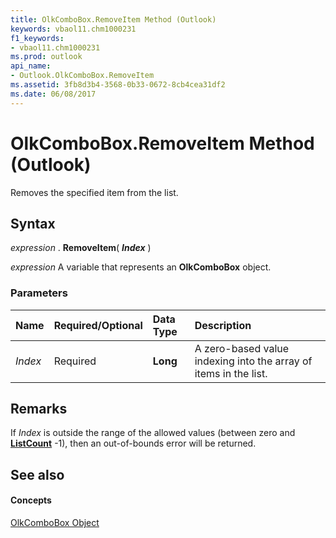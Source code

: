 ```yaml
---
title: OlkComboBox.RemoveItem Method (Outlook)
keywords: vbaol11.chm1000231
f1_keywords:
- vbaol11.chm1000231
ms.prod: outlook
api_name:
- Outlook.OlkComboBox.RemoveItem
ms.assetid: 3fb8d3b4-3568-0b33-0672-8cb4cea31df2
ms.date: 06/08/2017
---
```



# OlkComboBox.RemoveItem Method (Outlook)

Removes the specified item from the list.


## Syntax

 _expression_ . **RemoveItem**( **_Index_** )

 _expression_ A variable that represents an **OlkComboBox** object.


### Parameters



|**Name**|**Required/Optional**|**Data Type**|**Description**|
|:-----|:-----|:-----|:-----|
| _Index_|Required| **Long**|A zero-based value indexing into the array of items in the list.|

## Remarks

If  _Index_ is outside the range of the allowed values (between zero and **[ListCount](Outlook.OlkComboBox.ListCount.md)** -1), then an out-of-bounds error will be returned.


## See also


#### Concepts


[OlkComboBox Object](Outlook.OlkComboBox.md)

